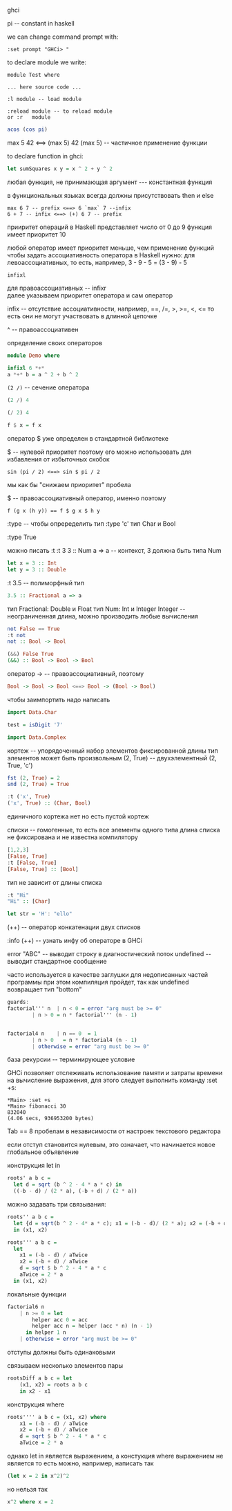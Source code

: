 ghci

pi -- constant in haskell

we can change command prompt with:
```
:set prompt "GHCi> "
```

to declare module we write:
```
module Test where

... here source code ...

:l module -- load module

:reload module -- to reload module
or :r	module
```

```hs
acos (cos pi)
```

max 5 42 <==> (max 5) 42
(max 5) -- частичное применение функции

to declare function in ghci:
```hs
let sumSquares x y = x ^ 2 + y ^ 2
```

любая функция, не принимающая аргумент --- константная функция

в функциональных языках всегда должны присутствовать then и else

```
max 6 7 -- prefix <==> 6 `max` 7 --infix
6 + 7 -- infix <==> (+) 6 7 -- prefix
```

прииритет операций в Haskell представляет число от 0 до 9
функция имеет приоритет 10

любой оператор имеет приоритет меньше, чем применение функций
чтобы задать ассоциативность оператора в Haskell нужно:
для левоассоциативных, то есть, например, 3 - 9 - 5 = (3 - 9) - 5

```
infixl
```

для правоассоциативных -- infixr \
далее указываем приоритет оператора и сам оператор

infix -- отсутствие ассоциативности, например, ==, /=, >, >=, <, <=
то есть они не могут участвовать в длинной цепочке

^ -- правоассоциативен

определение своих операторов

```hs
module Demo where
```

```hs
infixl 6 *+*
a *+* b = a ^ 2 + b ^ 2
```

`(2 /)` -- сечение оператора

```hs
(2 /) 4

(/ 2) 4
```

```hs
f $ x = f x
```

оператор $ уже определен в стандартной библиотеке

$ -- нулевой приоритет
поэтому его можно использовать для избавления от избыточных скобок

```
sin (pi / 2) <==> sin $ pi / 2
```

мы как бы "снижаем приоритет" пробела

$ -- правоассоциативный оператор, именно поэтому

```
f (g x (h y)) == f $ g x $ h y
```

:type -- чтобы опреределить тип
:type 'c'
тип Char и Bool

:type True

можно писать :t
:t 3
3 :: Num a => a -- контекст, 3 должна быть типа Num

```hs
let x = 3 :: Int
let y = 3 :: Double
```

:t 3.5 -- полиморфный тип
```hs
3.5 :: Fractional a => a
```
тип Fractional: Double и Float
тип Num: Int и Integer
Integer -- неограниченная длина, можно производить любые вычисления

```hs
not False == True
:t not
not :: Bool -> Bool

(&&) False True
(&&) :: Bool -> Bool -> Bool
```

оператор -> -- правоассоциативный, поэтому
```hs
Bool -> Bool -> Bool <==> Bool -> (Bool -> Bool)
```

чтобы заимпортить надо написать
```hs
import Data.Char
```

```hs
test = isDigit '7'
```

```hs
import Data.Complex
```
кортеж -- упорядоченный набор элементов фиксированной длины
тип элементов может быть произвольным
(2, True) -- двухэлементный
(2, True, 'c')

```hs
fst (2, True) = 2
snd (2, True) = True

:t ('x', True)
('x', True) :: (Char, Bool)
```

единичного кортежа нет
но есть пустой кортеж

списки -- гомогенные, то есть все элементы одного типа
длина списка не фиксирована и не известна компилятору

```hs
[1,2,3]
[False, True]
:t [False, True]
[False, True] :: [Bool]
```

тип не зависит от длины списка

```hs
:t "Hi"
"Hi" :: [Char]
```

```hs
let str = 'H': "ello"
```

(++) -- оператор конкатенации двух списков

:info (++) -- узнать инфу об операторе в GHCi

error "ABC" -- выводит строку в диагностический поток
undefined -- выводит стандартное сообщение

часто используется в качестве заглушки для недописанных частей программы
при этом компиляция пройдет, так как undefined возвращает тип "bottom"

```hs
guards:
factorial''' n 	| n < 0 = error "arg must be >= 0"
		| n > 0 = n * factorial''' (n - 1)


factorial4 n	| n == 0  = 1
		| n > 0   = n * factorial4 (n - 1)
		| otherwise = error "arg must be >= 0"
```

база рекурсии -- терминирующее условие

GHCi позволяет отслеживать использование памяти и затраты времени на вычисление
выражения, для этого следует выполнить команду :set +s:
```
*Main> :set +s
*Main> fibonacci 30
832040
(4.06 secs, 936953200 bytes)
```

Tab == 8 пробелам в независимости от настроек текстового редактора

если отступ становится нулевым, это означает, что начинается новое глобальное
объявление

конструкция let in

```hs
roots' a b c =
  let d = sqrt (b ^ 2 - 4 * a * c) in
  ((-b - d) / (2 * a), (-b + d) / (2 * a))
```

можно задавать три связывания:

```hs
roots'' a b c =
  let {d = sqrt(b ^ 2 - 4* a * c); x1 = (-b - d)/ (2 * a); x2 = (-b + d)/ (2 * a)}
  in (x1, x2)

roots''' a b c =
  let
	x1 = (-b - d) / aTwice
	x2 = (-b + d) / aTwice
	d = sqrt $ b ^ 2 - 4 * a * c
	aTwice = 2 * a
  in (x1, x2)
```

локальные функции

```hs
factorial6 n
	| n >= 0 = let
		helper acc 0 = acc
		helper acc n = helper (acc * n) (n - 1)
	  in helper 1 n
	| otherwise = error "arg must be >= 0"
```

отступы должны быть одинаковыми

связываем несколько элементов пары

```hs
rootsDiff a b c = let
	(x1, x2) = roots a b c
	in x2 - x1
```

конструкция where

```hs
roots'''' a b c = (x1, x2) where
	x1 = (-b - d) / aTwice
	x2 = (-b + d) / aTwice
	d = sqrt $ b ^ 2 - 4 * a * c
	aTwice = 2 * a
```

однако let in является выражением, а констукция where выражением не является
то есть можно, например, написать так

```hs
(let x = 2 in x^2)^2
```

но нельзя так

```hs
x^2 where x = 2
```
